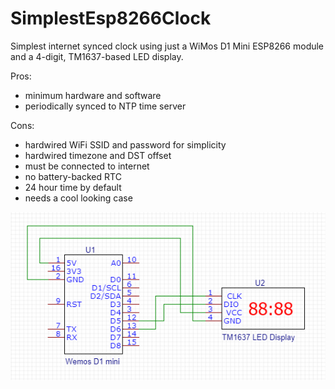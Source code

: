 # SimplestEsp8266Clock

Simplest internet synced clock using just a WiMos D1 Mini ESP8266 module and a 4-digit, TM1637-based LED display.

Pros:
- minimum hardware and software
- periodically synced to NTP time server

Cons:
- hardwired WiFi SSID and password for simplicity
- hardwired timezone and DST offset
- must be connected to internet
- no battery-backed RTC
- 24 hour time by default
- needs a cool looking case

![alt text](https://github.com/danagould/ESP8266_Projects/blob/master/SimplestEsp8266Clock/SimplestEsp8266Clock-circuit.png "SimplestEsp8266Clock Circuit")
